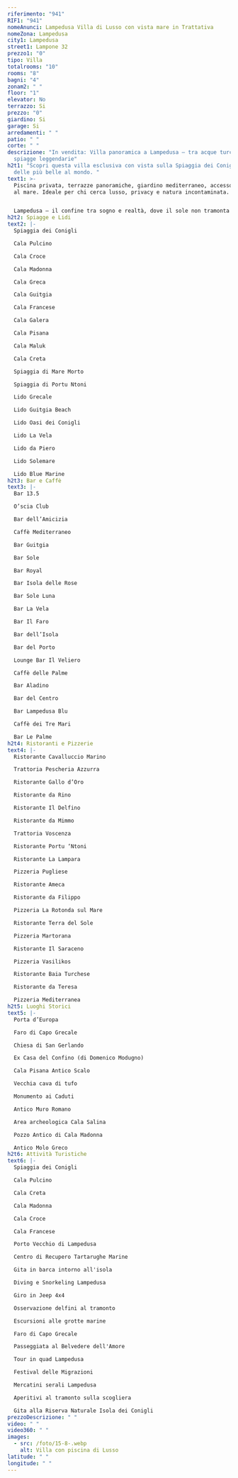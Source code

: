 ```yaml
---
riferimento: "941"
RIF1: "941"
nomeAnunci: Lampedusa Villa di Lusso con vista mare in Trattativa
nomeZona: Lampedusa
city1: Lampedusa
street1: Lampone 32
prezzo1: "0"
tipo: Villa
totalrooms: "10"
rooms: "8"
bagni: "4"
zonam2: " "
floor: "1"
elevator: No
terrazzo: Si
prezzo: "0"
giardino: Si
garage: Si
arredamenti: " "
patio: " "
corte: " "
descrizione: "In vendita: Villa panoramica a Lampedusa – tra acque turchesi e
  spiagge leggendarie"
h2t1: "Scopri questa villa esclusiva con vista sulla Spiaggia dei Conigli, una
  delle più belle al mondo. "
text1: >-
  Piscina privata, terrazze panoramiche, giardino mediterraneo, accesso diretto
  al mare. Ideale per chi cerca lusso, privacy e natura incontaminata.


  Lampedusa – il confine tra sogno e realtà, dove il sole non tramonta mai.
h2t2: Spiagge e Lidi
text2: |-
  Spiaggia dei Conigli

  Cala Pulcino

  Cala Croce

  Cala Madonna

  Cala Greca

  Cala Guitgia

  Cala Francese

  Cala Galera

  Cala Pisana

  Cala Maluk

  Cala Creta

  Spiaggia di Mare Morto

  Spiaggia di Portu Ntoni

  Lido Grecale

  Lido Guitgia Beach

  Lido Oasi dei Conigli

  Lido La Vela

  Lido da Piero

  Lido Solemare

  Lido Blue Marine
h2t3: Bar e Caffè
text3: |-
  Bar 13.5

  O’scia Club

  Bar dell’Amicizia

  Caffè Mediterraneo

  Bar Guitgia

  Bar Sole

  Bar Royal

  Bar Isola delle Rose

  Bar Sole Luna

  Bar La Vela

  Bar Il Faro

  Bar dell’Isola

  Bar del Porto

  Lounge Bar Il Veliero

  Caffè delle Palme

  Bar Aladino

  Bar del Centro

  Bar Lampedusa Blu

  Caffè dei Tre Mari

  Bar Le Palme
h2t4: Ristoranti e Pizzerie
text4: |-
  Ristorante Cavalluccio Marino

  Trattoria Pescheria Azzurra

  Ristorante Gallo d’Oro

  Ristorante da Rino

  Ristorante Il Delfino

  Ristorante da Mimmo

  Trattoria Voscenza

  Ristorante Portu ‘Ntoni

  Ristorante La Lampara

  Pizzeria Pugliese

  Ristorante Ameca

  Ristorante da Filippo

  Pizzeria La Rotonda sul Mare

  Ristorante Terra del Sole

  Pizzeria Martorana

  Ristorante Il Saraceno

  Pizzeria Vasilikos

  Ristorante Baia Turchese

  Ristorante da Teresa

  Pizzeria Mediterranea
h2t5: Luoghi Storici
text5: |-
  Porta d’Europa

  Faro di Capo Grecale

  Chiesa di San Gerlando

  Ex Casa del Confino (di Domenico Modugno)

  Cala Pisana Antico Scalo

  Vecchia cava di tufo

  Monumento ai Caduti

  Antico Muro Romano

  Area archeologica Cala Salina

  Pozzo Antico di Cala Madonna

  Antico Molo Greco
h2t6: Attività Turistiche
text6: |-
  Spiaggia dei Conigli

  Cala Pulcino

  Cala Creta

  Cala Madonna

  Cala Croce

  Cala Francese

  Porto Vecchio di Lampedusa

  Centro di Recupero Tartarughe Marine

  Gita in barca intorno all'isola

  Diving e Snorkeling Lampedusa

  Giro in Jeep 4x4

  Osservazione delfini al tramonto

  Escursioni alle grotte marine

  Faro di Capo Grecale

  Passeggiata al Belvedere dell'Amore

  Tour in quad Lampedusa

  Festival delle Migrazioni

  Mercatini serali Lampedusa

  Aperitivi al tramonto sulla scogliera

  Gita alla Riserva Naturale Isola dei Conigli
prezzoDescrizione: " "
video: " "
video360: " "
images:
  - src: /foto/15-8-.webp
    alt: Villa con piscina di Lusso
latitude: " "
longitude: " "
---
```

